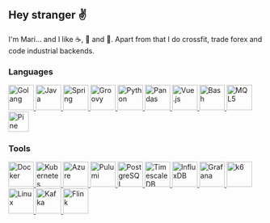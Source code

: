 ## Hey stranger :v:

I'm Mari... and I like :coffee:, :pretzel: and :bacon:. Apart from that I do crossfit, trade forex and code industrial backends.

### Languages

<a href="https://golang.org/">
  <img src="http://cdn.codesamplez.com/wp-content/uploads/2015/12/golang.png" alt="Golang" height="50"/>
</a>
<a href="https://java.com/">
  <img src="https://upload.wikimedia.org/wikipedia/de/thumb/e/e1/Java-Logo.svg/243px-Java-Logo.svg.png?20061221200047" alt="Java" height="50"/>
</a>
<a href="https://spring.io/">
  <img src="https://javapointers.com/wp-content/themes/JavaPointers/img/spring-logo.png" alt="Spring" height="50"/>
</a>
<a href="https://groovy-lang.org/">
  <img src="https://upload.wikimedia.org/wikipedia/commons/thumb/3/36/Groovy-logo.svg/890px-Groovy-logo.svg.png" alt="Groovy" height="50"/>
</a>
<a href="https://python.org/">
  <img src="https://github.com/jalbertsr/logo-badge-images/blob/master/img/rsz_python.png" alt="Python" height="50"/>
</a>
<a href="https://pandas.pydata.org/">
  <img src="https://upload.wikimedia.org/wikipedia/commons/thumb/2/22/Pandas_mark.svg/449px-Pandas_mark.svg.png?20200210000431" alt="Pandas" height="50"/>
</a>
<a href="https://vuejs.org/">
  <img src="https://github.com/jalbertsr/logo-badge-images/blob/master/img/rsz_vue.png" alt="Vue.js" height="50"/>
</a>
<a href="https://gnu.org/software/bash/">
  <img src="https://upload.wikimedia.org/wikipedia/commons/thumb/4/4b/Bash_Logo_Colored.svg/1200px-Bash_Logo_Colored.svg.png" alt="Bash" height="50"/>
</a>
<a href="https://mql5.com/en/docs/">
  <img src="https://c.mql5.com/i/community/logo_mql5-2.png" alt="MQL5" height="50"/>
</a>
<a href="https://tradingview.com/pine-script-docs/en/v5/Introduction.html">
  <img src="https://ex-codes.gallerycdn.vsassets.io/extensions/ex-codes/pine-script-syntax-highlighter/1.0.5/1645237303182/Microsoft.VisualStudio.Services.Icons.Default" alt="Pine Script" height="40"/>
</a>

### Tools

<a href="https://docker.com/">
  <img src="https://upload.wikimedia.org/wikipedia/commons/e/ea/Docker_%28container_engine%29_logo_%28cropped%29.png?20230309095311" alt="Docker" height="50"/>
</a>
<a href="https://kubernetes.io/">
  <img src="https://cdn.icon-icons.com/icons2/2699/PNG/512/kubernetes_logo_icon_168359.png" alt="Kubernetes" height="50"/>
</a>
<a href="https://pulumi.com/">
  <img src="https://swimburger.net/media/fbqnp2ie/azure.svg" alt="Azure" height="50"/>
</a>
<a href="https://azure.microsoft.com/">
  <img src="https://seeklogo.com/images/P/pulumi-icon-logo-85F925ED2D-seeklogo.com.png" alt="Pulumi" height="50"/>
</a>
<a href="https://postgresql.org/">
  <img src="https://github.com/jalbertsr/logo-badge-images/blob/master/img/rsz_postgresql.png" alt="PostgreSQL" height="50"/>
</a>
<a href="https://timescale.com/">
  <img src="https://www.timescale.com/static/f2ad0b5d363418dec15c7cc5d03c7df6/Timescale-Brandmark-Yellow-SVG.svg" alt="TimescaleDB" height="50"/>
</a>
<a href="https://influxdata.com/">
  <img src="https://influxdata.github.io/branding/img/downloads/influxdata-logo--symbol--pool-alpha.png" alt="InfluxDB" height="50"/>
</a>
<a href="https://grafana.com/">
  <img src="https://upload.wikimedia.org/wikipedia/commons/thumb/3/3b/Grafana_icon.svg/702px-Grafana_icon.svg.png?20230113182558" alt="Grafana" height="50"/>
</a>
<a href="https://k6.io/">
  <img src="https://upload.wikimedia.org/wikipedia/commons/e/ef/K6-logo.svg" alt="k6" height="50"/>
</a>
<a href="https://linux.org/">
  <img src="https://www.pngall.com/wp-content/uploads/5/Linux-Logo-Transparent.png" alt="Linux" height="50"/>
</a>
<a href="https://kafka.apache.org/">
  <img src="https://upload.wikimedia.org/wikipedia/commons/0/05/Apache_kafka.svg" alt="Kafka" height="50"/>
</a>
<a href="https://flink.apache.org/">
  <img src="https://flink.apache.org/img/logo/png/50/color_50.png" alt="Flink" height="50"/>
</a>

<!--
<a href="https://www.snowflake.com/">
  <img src="https://companieslogo.com/img/orig/SNOW-35164165.png" alt="Snowflake" height="50"/>
</a>
<a href="https://www.databricks.com/">
  <img src="https://s3.us-east-1.amazonaws.com/accredible_temp_credential_images/16002836894132567677717491881160.png" alt="Databricks" height="50"/>
</a>
-->
